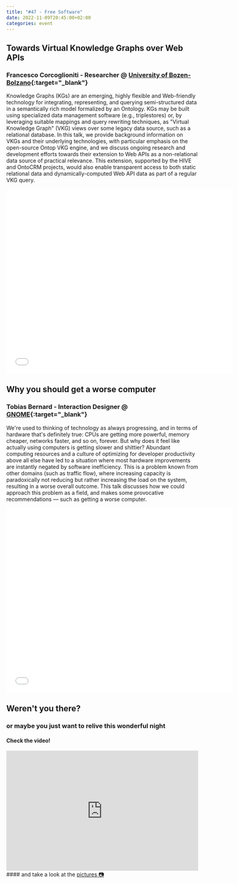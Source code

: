 ```yaml
---
title: "#47 - Free Software"
date: 2022-11-09T20:45:00+02:00
categories: event
---
```


## Towards Virtual Knowledge Graphs over Web APIs

### Francesco Corcoglioniti - Researcher @ [University of Bozen-Bolzano](//www.unibz.it){:target="\_blank"}

Knowledge Graphs (KGs) are an emerging, highly flexible and Web-friendly technology for integrating, representing, and querying semi-structured data in a semantically rich model formalized by an Ontology. KGs may be built using specialized data management software (e.g., triplestores) or, by leveraging suitable mappings and query rewriting techniques, as "Virtual Knowledge Graph" (VKG) views over some legacy data source, such as a relational database. In this talk, we provide background information on VKGs and their underlying technologies, with particular emphasis on the open-source Ontop VKG engine, and we discuss ongoing research and development efforts towards their extension to Web APIs as a non-relational data source of practical relevance. This extension, supported by the HIVE and OntoCRM projects, would also enable transparent access to both static relational data and dynamically-computed Web API data as part of a regular VKG query.

<iframe src="//www.slideshare.net/slideshow/embed_code/key/G4vXA4u0CV46i9" width="595" height="485" frameborder="0" marginwidth="0" marginheight="0" scrolling="no" allowfullscreen> </iframe>

## Why you should get a worse computer

### Tobias Bernard - Interaction Designer @ [GNOME](//www.gnome.org){:target="\_blank"}

We're used to thinking of technology as always progressing, and in terms of hardware that's definitely true: CPUs are getting more powerful, memory cheaper, networks faster, and so on, forever. But why does it feel like actually using computers is getting slower and shittier? Abundant computing resources and a culture of optimizing for developer productivity above all else have led to a situation where most hardware improvements are instantly negated by software inefficiency. This is a problem known from other domains (such as traffic flow), where increasing capacity is paradoxically not reducing but rather increasing the load on the system, resulting in a worse overall outcome. This talk discusses how we could approach this problem as a field, and makes some provocative recommendations — such as getting a worse computer.

<iframe src="//www.slideshare.net/slideshow/embed_code/key/EsZFhh2LXN7QVi" width="595" height="485" frameborder="0" marginwidth="0" marginheight="0" scrolling="no" allowfullscreen> </iframe>

## Weren't you there?

### or maybe you just want to relive this wonderful night

<section class="fb-links">

#### Check the video!

<iframe width="100%" height="315" src="https://www.youtube.com/embed/yhomDiwByxc" frameborder="0" allow="accelerometer; autoplay; clipboard-write; encrypted-media; gyroscope; picture-in-picture" allowfullscreen></iframe>
#### and take a look at the <a id="fb_photo_album" class="btn-facebook" target="_blank" href="//bit.ly/ST-47p">pictures &#128247;</a>

</section>
